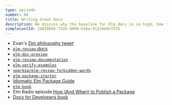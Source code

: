 ```yaml
---
type: episode
number: 84
title: Writing Great Docs
description: We discuss why the baseline for Elm docs is so high, how to navigate docs as a user, and how to make your own docs great.
simplecastId: 2a839056-732b-4b60-b16a-912cbe9c757b
---
```


- Evan's [Elm philosophy tweet](https://twitter.com/evancz/status/928359227541798912)
- [`elm-review` docs](https://package.elm-lang.org/packages/jfmengels/elm-review/latest/)
- [`elm-doc-preview`](https://github.com/dmy/elm-doc-preview)
- [`elm-review-documentation`](https://package.elm-lang.org/packages/jfmengels/elm-review-documentation/latest/)
- [`elm-verify-examples`](https://github.com/stoeffel/elm-verify-examples)
- [`sparksp/elm-review-forbidden-words`](https://package.elm-lang.org/packages/sparksp/elm-review-forbidden-words/latest/)
- [`elm-package-starter`](https://github.com/dillonkearns/elm-package-starter)
- [Idiomatic Elm Package Guide](https://github.com/dillonkearns/idiomatic-elm-package-guide)
- [`elm-book`](https://package.elm-lang.org/packages/dtwrks/elm-book/latest/)
- Elm Radio episode [How (And When) to Publish a Package](https://elm-radio.com/episode/publishing-packages)
- [Docs for Developers book](https://docsfordevelopers.com/)
